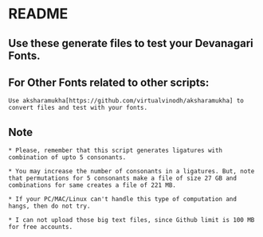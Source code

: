 # README

## Use these generate files to test your Devanagari Fonts.

## For Other Fonts related to other scripts:

    Use aksharamukha[https://github.com/virtualvinodh/aksharamukha] to convert files and test with your fonts.

## Note

    * Please, remember that this script generates ligatures with combination of upto 5 consonants.

    * You may increase the number of consonants in a ligatures. But, note that permutations for 5 consonants make a file of size 27 GB and combinations for same creates a file of 221 MB.

    * If your PC/MAC/Linux can't handle this type of computation and hangs, then do not try.

    * I can not upload those big text files, since Github limit is 100 MB for free accounts.